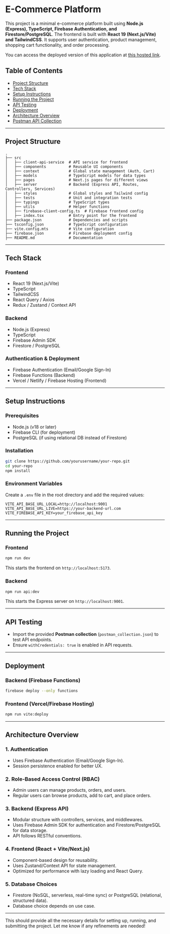 # E-Commerce Platform

This project is a minimal e-commerce platform built using **Node.js (Express), TypeScript, Firebase Authentication, and Firestore/PostgreSQL**. The frontend is built with **React 19 (Next.js/Vite) and TailwindCSS**. It supports user authentication, product management, shopping cart functionality, and order processing.

You can access the deployed version of this application at [this hosted link](https://zimozi-b21dc.web.app).

## Table of Contents

- [Project Structure](#project-structure)
- [Tech Stack](#tech-stack)
- [Setup Instructions](#setup-instructions)
- [Running the Project](#running-the-project)
- [API Testing](#api-testing)
- [Deployment](#deployment)
- [Architecture Overview](#architecture-overview)
- [Postman API Collection](https://compliance-management.postman.co/workspace/Compliance-Management-Workspac~dc2b7b45-7996-4de3-8413-39e6bf0d81e1/collection/21154424-6c1c6ea6-d68d-478d-ac66-df8a41e4536a?action=share&creator=21154424)

---

## Project Structure

```
.
├── src
│   ├── client-api-service  # API service for frontend
│   ├── components          # Reusable UI components
│   ├── context             # Global state management (Auth, Cart)
│   ├── models              # TypeScript models for data types
│   ├── pages               # Next.js pages for different views
│   ├── server              # Backend (Express API, Routes, Controllers, Services)
│   ├── styles              # Global styles and Tailwind config
│   ├── tests               # Unit and integration tests
│   ├── typings             # TypeScript types
│   ├── utils               # Helper functions
│   ├── firebase-client-config.ts  # Firebase frontend config
│   ├── index.tsx           # Entry point for the frontend
├── package.json            # Dependencies and scripts
├── tsconfig.json           # TypeScript configuration
├── vite.config.mts         # Vite configuration
├── firebase.json           # Firebase deployment config
├── README.md               # Documentation
```

---

## Tech Stack

### **Frontend**

- React 19 (Next.js/Vite)
- TypeScript
- TailwindCSS
- React Query / Axios
- Redux / Zustand / Context API

### **Backend**

- Node.js (Express)
- TypeScript
- Firebase Admin SDK
- Firestore / PostgreSQL

### **Authentication & Deployment**

- Firebase Authentication (Email/Google Sign-In)
- Firebase Functions (Backend)
- Vercel / Netlify / Firebase Hosting (Frontend)

---

## Setup Instructions

### Prerequisites

- Node.js (v18 or later)
- Firebase CLI (for deployment)
- PostgreSQL (if using relational DB instead of Firestore)

### Installation

```sh
git clone https://github.com/yourusername/your-repo.git
cd your-repo
npm install
```

### Environment Variables

Create a `.env` file in the root directory and add the required values:

```env
VITE_API_BASE_URL_LOCAL=http://localhost:9001
VITE_API_BASE_URL_LIVE=https://your-backend-url.com
VITE_FIREBASE_API_KEY=your_firebase_api_key
```

---

## Running the Project

### **Frontend**

```sh
npm run dev
```

This starts the frontend on `http://localhost:5173`.

### **Backend**

```sh
npm run api:dev
```

This starts the Express server on `http://localhost:9001`.

---

## API Testing

- Import the provided **Postman collection** (`postman_collection.json`) to test API endpoints.
- Ensure `withCredentials: true` is enabled in API requests.

---

## Deployment

### **Backend (Firebase Functions)**

```sh
firebase deploy --only functions
```

### **Frontend (Vercel/Firebase Hosting)**

```sh
npm run vite:deploy
```

---

## Architecture Overview

### **1. Authentication**

- Uses Firebase Authentication (Email/Google Sign-In).
- Session persistence enabled for better UX.

### **2. Role-Based Access Control (RBAC)**

- Admin users can manage products, orders, and users.
- Regular users can browse products, add to cart, and place orders.

### **3. Backend (Express API)**

- Modular structure with controllers, services, and middlewares.
- Uses Firebase Admin SDK for authentication and Firestore/PostgreSQL for data storage.
- API follows RESTful conventions.

### **4. Frontend (React + Vite/Next.js)**

- Component-based design for reusability.
- Uses Zustand/Context API for state management.
- Optimized for performance with lazy loading and React Query.

### **5. Database Choices**

- Firestore (NoSQL, serverless, real-time sync) or PostgreSQL (relational, structured data).
- Database choice depends on use case.

---

This should provide all the necessary details for setting up, running, and submitting the project. Let me know if any refinements are needed!
